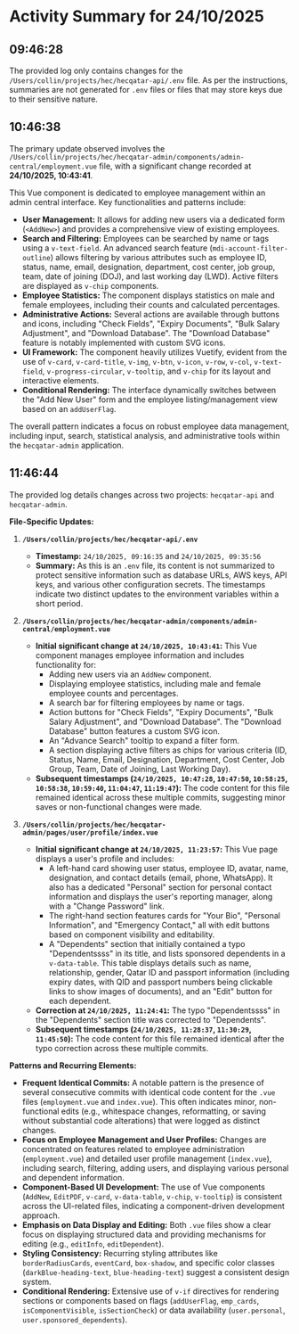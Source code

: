 # Activity Summary for 24/10/2025

## 09:46:28
The provided log only contains changes for the `/Users/collin/projects/hec/hecqatar-api/.env` file. As per the instructions, summaries are not generated for `.env` files or files that may store keys due to their sensitive nature.

## 10:46:38
The primary update observed involves the `/Users/collin/projects/hec/hecqatar-admin/components/admin-central/employment.vue` file, with a significant change recorded at **24/10/2025, 10:43:41**.

This Vue component is dedicated to employee management within an admin central interface. Key functionalities and patterns include:

*   **User Management:** It allows for adding new users via a dedicated form (`<AddNew>`) and provides a comprehensive view of existing employees.
*   **Search and Filtering:** Employees can be searched by name or tags using a `v-text-field`. An advanced search feature (`mdi-account-filter-outline`) allows filtering by various attributes such as employee ID, status, name, email, designation, department, cost center, job group, team, date of joining (DOJ), and last working day (LWD). Active filters are displayed as `v-chip` components.
*   **Employee Statistics:** The component displays statistics on male and female employees, including their counts and calculated percentages.
*   **Administrative Actions:** Several actions are available through buttons and icons, including "Check Fields", "Expiry Documents", "Bulk Salary Adjustment", and "Download Database". The "Download Database" feature is notably implemented with custom SVG icons.
*   **UI Framework:** The component heavily utilizes Vuetify, evident from the use of `v-card`, `v-card-title`, `v-img`, `v-btn`, `v-icon`, `v-row`, `v-col`, `v-text-field`, `v-progress-circular`, `v-tooltip`, and `v-chip` for its layout and interactive elements.
*   **Conditional Rendering:** The interface dynamically switches between the "Add New User" form and the employee listing/management view based on an `addUserFlag`.

The overall pattern indicates a focus on robust employee data management, including input, search, statistical analysis, and administrative tools within the `hecqatar-admin` application.

## 11:46:44
The provided log details changes across two projects: `hecqatar-api` and `hecqatar-admin`.

**File-Specific Updates:**

1.  **`/Users/collin/projects/hec/hecqatar-api/.env`**
    *   **Timestamp:** `24/10/2025, 09:16:35` and `24/10/2025, 09:35:56`
    *   **Summary:** As this is an `.env` file, its content is not summarized to protect sensitive information such as database URLs, AWS keys, API keys, and various other configuration secrets. The timestamps indicate two distinct updates to the environment variables within a short period.

2.  **`/Users/collin/projects/hec/hecqatar-admin/components/admin-central/employment.vue`**
    *   **Initial significant change at `24/10/2025, 10:43:41`:** This Vue component manages employee information and includes functionality for:
        *   Adding new users via an `AddNew` component.
        *   Displaying employee statistics, including male and female employee counts and percentages.
        *   A search bar for filtering employees by name or tags.
        *   Action buttons for "Check Fields", "Expiry Documents", "Bulk Salary Adjustment", and "Download Database". The "Download Database" button features a custom SVG icon.
        *   An "Advance Search" tooltip to expand a filter form.
        *   A section displaying active filters as chips for various criteria (ID, Status, Name, Email, Designation, Department, Cost Center, Job Group, Team, Date of Joining, Last Working Day).
    *   **Subsequent timestamps (`24/10/2025, 10:47:28`, `10:47:50`, `10:58:25`, `10:58:38`, `10:59:40`, `11:04:47`, `11:19:47`):** The code content for this file remained identical across these multiple commits, suggesting minor saves or non-functional changes were made.

3.  **`/Users/collin/projects/hec/hecqatar-admin/pages/user/profile/index.vue`**
    *   **Initial significant change at `24/10/2025, 11:23:57`:** This Vue page displays a user's profile and includes:
        *   A left-hand card showing user status, employee ID, avatar, name, designation, and contact details (email, phone, WhatsApp). It also has a dedicated "Personal" section for personal contact information and displays the user's reporting manager, along with a "Change Password" link.
        *   The right-hand section features cards for "Your Bio", "Personal Information", and "Emergency Contact," all with edit buttons based on component visibility and editability.
        *   A "Dependents" section that initially contained a typo "Dependentssss" in its title, and lists sponsored dependents in a `v-data-table`. This table displays details such as name, relationship, gender, Qatar ID and passport information (including expiry dates, with QID and passport numbers being clickable links to show images of documents), and an "Edit" button for each dependent.
    *   **Correction at `24/10/2025, 11:24:41`:** The typo "Dependentssss" in the "Dependents" section title was corrected to "Dependents".
    *   **Subsequent timestamps (`24/10/2025, 11:28:37`, `11:30:29`, `11:45:50`):** The code content for this file remained identical after the typo correction across these multiple commits.

**Patterns and Recurring Elements:**

*   **Frequent Identical Commits:** A notable pattern is the presence of several consecutive commits with identical code content for the `.vue` files (`employment.vue` and `index.vue`). This often indicates minor, non-functional edits (e.g., whitespace changes, reformatting, or saving without substantial code alterations) that were logged as distinct changes.
*   **Focus on Employee Management and User Profiles:** Changes are concentrated on features related to employee administration (`employment.vue`) and detailed user profile management (`index.vue`), including search, filtering, adding users, and displaying various personal and dependent information.
*   **Component-Based UI Development:** The use of Vue components (`AddNew`, `EditPDF`, `v-card`, `v-data-table`, `v-chip`, `v-tooltip`) is consistent across the UI-related files, indicating a component-driven development approach.
*   **Emphasis on Data Display and Editing:** Both `.vue` files show a clear focus on displaying structured data and providing mechanisms for editing (e.g., `editInfo`, `editDependent`).
*   **Styling Consistency:** Recurring styling attributes like `borderRadiusCards`, `eventCard`, `box-shadow`, and specific color classes (`darkBlue-heading-text`, `blue-heading-text`) suggest a consistent design system.
*   **Conditional Rendering:** Extensive use of `v-if` directives for rendering sections or components based on flags (`addUserFlag`, `emp_cards`, `isComponentVisible`, `isSectionCheck`) or data availability (`user.personal`, `user.sponsored_dependents`).